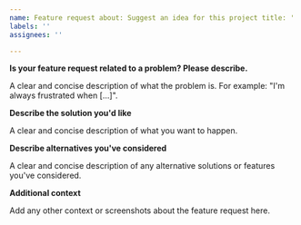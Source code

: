 ```yaml
---
name: Feature request about: Suggest an idea for this project title: ''
labels: ''
assignees: ''

---
```


**Is your feature request related to a problem? Please describe.**

A clear and concise description of what the problem is. For example: "I'm always frustrated when [...]".

**Describe the solution you'd like**

A clear and concise description of what you want to happen.

**Describe alternatives you've considered**

A clear and concise description of any alternative solutions or features you've considered.

**Additional context**

Add any other context or screenshots about the feature request here.
